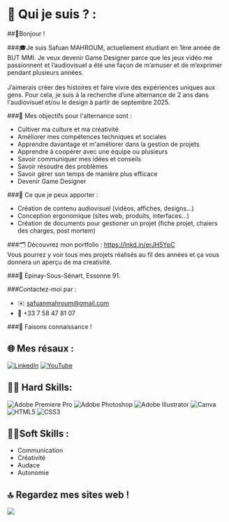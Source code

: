 # 💫 Qui je suis ? :
##👋Bonjour !

###🎓Je suis Safuan MAHROUM, actuellement étudiant en 1ère année de BUT MMI. Je veux devenir Game Designer parce que les jeux vidéo me passionnent et l’audiovisuel a été une façon de m’amuser et de m’exprimer pendant plusieurs années. <br><br>J’aimerais créer des histoires et faire vivre des expériences uniques aux gens. Pour cela, je suis à la recherche d’une alternance de 2 ans dans l'audiovisuel et/ou le design à partir de septembre 2025.

###📌 Mes objectifs pour l'alternance sont :
- Cultiver ma culture et ma créativité
- Améliorer mes compétences techniques et sociales
- Apprendre davantage et m'améliorer dans la gestion de projets
- Apprendre à coopérer avec une équipe ou plusieurs
- Savoir communiquer mes idées et conseils
- Savoir résoudre des problèmes
- Savoir gérer son temps de manière plus efficace
- Devenir Game Designer

###💼 Ce que je peux apporter : 
 - Création de contenu audiovisuel (vidéos, affiches, designs...)
 - Conception ergonomique (sites web, produits, interfaces...)
 - Création de documents pour gestioner un projet (fiche projet, chaiers des charges, post mortem)

###🗂️ Découvrez mon portfolio : https://lnkd.in/erJH5YpC<br>
Vous pourrez y voir tous mes projets réalisés au fil des années et ça vous donnera un aperçu de ma creativité.

###📍 Épinay-Sous-Sénart, Essonne 91.

###Contactez-moi par :
- ✉️ safuanmahroum@gmail.com
- 📱 +33 7 58 47 81 07

###🤝 Faisons connaissance !

## 🌐 Mes résaux :
[![LinkedIn](https://img.shields.io/badge/LinkedIn-%230077B5.svg?logo=linkedin&logoColor=white)](https://linkedin.com/in/SafuanMahroum) [![YouTube](https://img.shields.io/badge/YouTube-%23FF0000.svg?logo=YouTube&logoColor=white)](https://youtube.com/@ThePanterSwit) 

## 👨‍💻 Hard Skills:
![Adobe Premiere Pro](https://img.shields.io/badge/Adobe%20Premiere%20Pro-9999FF.svg?style=for-the-badge&logo=Adobe%20Premiere%20Pro&logoColor=white) ![Adobe Photoshop](https://img.shields.io/badge/adobe%20photoshop-%2331A8FF.svg?style=for-the-badge&logo=adobe%20photoshop&logoColor=white) ![Adobe Illustrator](https://img.shields.io/badge/adobe%20illustrator-%23FF9A00.svg?style=for-the-badge&logo=adobe%20illustrator&logoColor=white) ![Canva](https://img.shields.io/badge/Canva-%2300C4CC.svg?style=for-the-badge&logo=Canva&logoColor=white) ![HTML5](https://img.shields.io/badge/html5-%23E34F26.svg?style=for-the-badge&logo=html5&logoColor=white) ![CSS3](https://img.shields.io/badge/css3-%231572B6.svg?style=for-the-badge&logo=css3&logoColor=white)

## 👨‍🎓Soft Skills :
- Communication
- Créativité
- Audace
- Autonomie

## 🔝 Regardez mes sites web !
![](https://github-contributor-stats.vercel.app/api?username=SafuanMahroum&limit=5&theme=tokyonight&combine_all_yearly_contributions=true)
